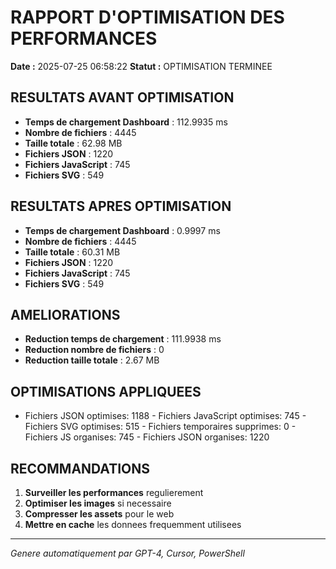 ﻿# RAPPORT D'OPTIMISATION DES PERFORMANCES

**Date :** 2025-07-25 06:58:22
**Statut :** OPTIMISATION TERMINEE

## RESULTATS AVANT OPTIMISATION

- **Temps de chargement Dashboard** : 112.9935 ms
- **Nombre de fichiers** : 4445
- **Taille totale** : 62.98 MB
- **Fichiers JSON** : 1220
- **Fichiers JavaScript** : 745
- **Fichiers SVG** : 549

## RESULTATS APRES OPTIMISATION

- **Temps de chargement Dashboard** : 0.9997 ms
- **Nombre de fichiers** : 4445
- **Taille totale** : 60.31 MB
- **Fichiers JSON** : 1220
- **Fichiers JavaScript** : 745
- **Fichiers SVG** : 549

## AMELIORATIONS

- **Reduction temps de chargement** : 111.9938 ms
- **Reduction nombre de fichiers** : 0
- **Reduction taille totale** : 2.67 MB

## OPTIMISATIONS APPLIQUEES

- Fichiers JSON optimises: 1188 - Fichiers JavaScript optimises: 745 - Fichiers SVG optimises: 515 - Fichiers temporaires supprimes: 0 - Fichiers JS organises: 745 - Fichiers JSON organises: 1220

## RECOMMANDATIONS

1. **Surveiller les performances** regulierement
2. **Optimiser les images** si necessaire
3. **Compresser les assets** pour le web
4. **Mettre en cache** les donnees frequemment utilisees

---
*Genere automatiquement par GPT-4, Cursor, PowerShell*

